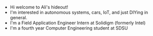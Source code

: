 - Hi welcome to Ali's hideout!
- I'm interested in autonomous systems, cars, IoT, and just DIYing in general.
- I'm a Field Application Engineer Intern at Solidigm (formerly Intel)
- I'm a fourth year Computer Engineering student at SDSU
